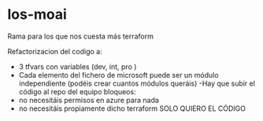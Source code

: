 # los-moai
Rama para los que nos cuesta más terraform

Refactorizacion del codigo a:
- 3 tfvars con variables (dev, int, pro )
- Cada elemento del fichero de microsoft puede ser un módulo independiente (podéis crear cuantos módulos queráis)
-Hay que subir el código al repo del equipo
bloqueos:
- no necesitáis permisos en azure para nada
- no necesitáis propiamente dicho terraform SOLO QUIERO EL CÓDIGO
